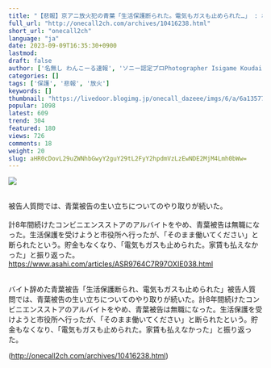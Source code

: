 ```yaml
---
title: "【悲報】京アニ放火犯の青葉「生活保護断られた。電気もガスも止められた…」 : わんこーる速報！"
full_url: "http://onecall2ch.com/archives/10416238.html"
short_url: "onecall2ch"
language: "ja"
date: 2023-09-09T16:35:30+0900
lastmod: 
draft: false
author: ['名無し わんこーる速報', 'ソニー認定プロPhotographer Isigame Koudai Ф わんこーる速報']
categories: []
tags: ['保護', '悲報', '放火']
keywords: []
thumbnail: "https://livedoor.blogimg.jp/onecall_dazeee/imgs/6/a/6a135772.jpg"
popular: 1098
latest: 609
trend: 304
featured: 180
views: 726
comments: 18
weight: 20
slug: aHR0cDovL29uZWNhbGwyY2guY29tL2FyY2hpdmVzLzEwNDE2MjM4Lmh0bWw=
---
```


![](https://livedoor.blogimg.jp/onecall_dazeee/imgs/6/a/6a135772.jpg)

<div><br> 被告人質問では、青葉被告の生い立ちについてのやり取りが続いた。 <br> <br> 計8年間続けたコンビニエンスストアのアルバイトをやめ、青葉被告は無職になった。生活保護を受けようと市役所へ行ったが、「そのまま働いてください」と断られたという。貯金もなくなり、「電気もガスも止められた。家賃も払えなかった」と振り返った。 <br> <a target='_blank' href='https://www.asahi.com/articles/ASR9764C7R97OXIE038.html'>https://www.asahi.com/articles/ASR9764C7R97OXIE038.html</a> <br> <br><p>バイト辞めた青葉被告「生活保護断られ、電気もガスも止められた」被告人質問では、青葉被告の生い立ちについてのやり取りが続いた。計8年間続けたコンビニエンスストアのアルバイトをやめ、青葉被告は無職になった。生活保護を受けようと市役所へ行ったが、「そのまま働いてください」と断られたという。貯金もなくなり、「電気もガスも止められた。家賃も払えなかった」と振り返った。</p></div>

(http://onecall2ch.com/archives/10416238.html)
